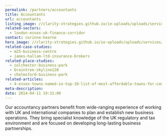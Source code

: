 ```yaml
---
permalink: /partners/accountants
title: Accountants
url: accountants
listing_image: //clarity-strategies.github.io/ie-uploads/uploads/services/Accountants_List_555x300.jpg
related-sectors:
  - london-essex-uk-finance-corridor
contact: corinne-hearne
hero_image: //clarity-strategies.github.io/ie-uploads/uploads/services/Accountants_1980x600.jpg
related-case-studies:
  - m25-business-centre
  - james-hallam-ltd-insurance-brokers
related-place-studies:
  - colchester-business-park
  - braintree-skyline120
  - chelmsford-business-park
related-articles:
  - 4-essex-towns-named-in-top-10-list-of-most-affordable-towns-for-commuters-to-london
meta-description:
date: 2014-04-11 19:31:00
---
```


Our accountancy partners benefit from wide-ranging experience of working with UK and international companies to plan and establish new business operations. 
They bring specialist knowledge of the UK regulatory and tax environment and are focused on developing long-lasting business partnerships.